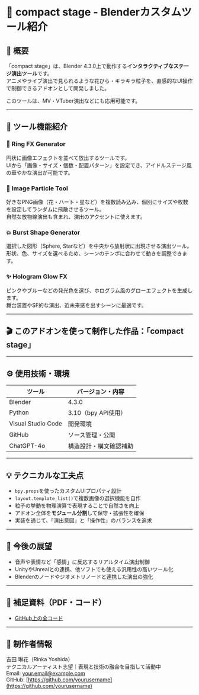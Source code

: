 # 🌸 compact stage - Blenderカスタムツール紹介

## 🔷 概要
「compact stage」は、Blender 4.3.0上で動作する**インタラクティブなステージ演出ツール**です。  
アニメやライブ演出で見られるような花びら・キラキラ粒子を、直感的なUI操作で制御できるアドオンとして開発しました。

このツールは、MV・VTuber演出などにも応用可能です。

---

## 🔧 ツール機能紹介

### 🎯 Ring FX Generator
円状に画像エフェクトを並べて放出するツールです。  
UIから「画像・サイズ・個数・配置パターン」を設定でき、アイドルステージ風の華やかな演出が可能です。

### 🌸 Image Particle Tool
好きなPNG画像（花・ハート・星など）を複数読み込み、個別にサイズや枚数を設定してランダムに飛散させるツール。  
自然な放物線演出も含まれ、演出のアクセントに使えます。

### 💥 Burst Shape Generator
選択した図形（Sphere, Starなど）を中央から放射状に出現させる演出ツール。  
形状、色、サイズを選べるため、シーンのテンポに合わせて動きを調整できます。

### ✨ Hologram Glow FX
ピンクやブルーなどの発光色を選び、ホログラム風のグローエフェクトを生成します。  
舞台装置やSF的な演出、近未来感を出すシーンに最適です。

---

## 🎬 このアドオンを使って制作した作品：「compact stage」

---

## ⚙ 使用技術・環境

| ツール | バージョン・内容 |
|--------|------------------|
| Blender | 4.3.0 |
| Python  | 3.10（bpy API使用） |
| Visual Studio Code | 開発環境 |
| GitHub | ソース管理・公開 |
| ChatGPT-4o | 構造設計・構文確認補助 |

---

## 💡 テクニカルな工夫点

- `bpy.props`を使ったカスタムUIプロパティ設計
- `layout.template_list()`で複数画像の選択機能を自作
- 粒子の挙動を物理演算で表現することで自然さを向上
- アドオン全体を**モジュール分割**して保守・拡張性を確保
- 実装を通じて、「演出意図」と「操作性」のバランスを追求

---

## 🔭 今後の展望

- 音声や表情など「感情」に反応するリアルタイム演出制御
- UnityやUnrealとの連携、他ソフトでも使える汎用性の高いツール化
- Blenderのノードやジオメトリノードと連携した演出の強化

---

## 📄 補足資料（PDF・コード）

- [GitHub上の全コード](https://github.com/yourusername/portfolio/tree/main/compact_stage)

---

## 👤 制作者情報

吉田 琳花（Rinka Yoshida）  
テクニカルアーティスト志望｜表現と技術の融合を目指して活動中  
Email: your.email@example.com  
GitHub: [https://github.com/yourusername](https://github.com/yourusername)

